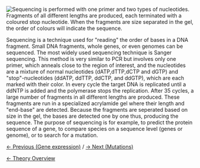 ![**Sequencing is performed with one primer and two types of
nucleotides.** Fragments of all different lengths are produced, each terminated with a coloured stop nucleotide. When the fragments are size separated in the gel, the order of colours will indicate the sequence.  ](/wiki/Sangersequencing.gif "Sequencing is performed with one primer and two types of nucleotides. Fragments of all different lengths are produced, each terminated with a coloured stop nucleotide. When the fragments are size separated in the gel, the order of colours will indicate the sequence. ")

Sequencing is a technique used for "reading" the order of bases in a DNA
fragment. Small DNA fragments, whole genes, or even genomes can be
sequenced. The most widely used sequencing technique is Sanger
sequencing. This method is very similar to PCR but involves only one
primer, which anneals close to the region of interest, and the
nucleotides are a mixture of normal nucleotides (dATP,dTTP,dCTP and
dGTP) and "stop"-nucleotides (ddATP, ddTTP, ddCTP, and ddGTP), which are
each marked with their color. In every cycle the target DNA is
replicated until a ddNTP is added and the polymerase stops the
replication. After 35 cycles, a large number of fragments in all
different lengths are produced. These fragments are run in a specialized
acrylamide gel where their length and "end-base" are detected. Because
the fragments are seperated based on size in the gel, the bases are
detected one by one thus, producing the sequence. The purpose of
sequencing is for example, to predict the protein sequence of a gene, to
compare species on a sequence level (genes or genome), or to search for
a mutation.

[← Previous (Gene expression)](/wiki/Gene_expression "wikilink") / [ → Next
(Mutations)](/wiki/Mutations "wikilink")

[← Theory Overview](/wiki/Animal_Genetics "wikilink")

